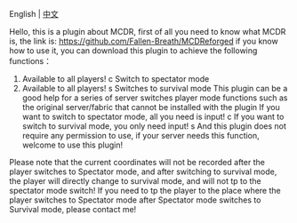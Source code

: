 English | [中文](https://github.com/ANDYzytnb/MCDR-Gamemode/blob/main/README_CN.md)

Hello, this is a plugin about MCDR, first of all you need to know what MCDR is, the link is: https://github.com/Fallen-Breath/MCDReforged
if you know how to use it, you can download this plugin to achieve the following functions：
1. Available to all players! c    Switch to spectator mode
2. Available to all players! s    Switches to survival mode
This plugin can be a good help for a series of server switches player mode functions such as the original server/fabric that cannot be installed with the plugin
If you want to switch to spectator mode, all you need is input! c
If you want to switch to survival mode, you only need input! s
And this plugin does not require any permission to use, if your server needs this function, welcome to use this plugin!

Please note that the current coordinates will not be recorded after the player switches to Spectator mode, and after switching to survival mode, the player will directly change to survival mode, and will not tp to the spectator mode switch! If you need to tp the player to the place where the player switches to Spectator mode after Spectator mode switches to Survival mode, please contact me!
